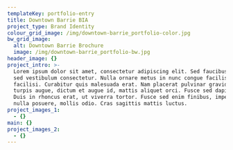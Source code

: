 ```yaml
---
templateKey: portfolio-entry
title: Downtown Barrie BIA
project_type: Brand Identity
colour_grid_image: /img/downtown-barrie_portfolio-color.jpg
bw_grid_image:
  alt: Downtown Barrie Brochure
  image: /img/downtown-barrie_portfolio-bw.jpg
header_image: {}
project_intro: >-
  Lorem ipsum dolor sit amet, consectetur adipiscing elit. Sed faucibus velit
  sed vestibulum consectetur. Nulla ornare metus in nunc congue facilisis. Nulla
  facilisi. Curabitur quis malesuada erat. Nam placerat pulvinar gravida. Aenean
  turpis augue, dictum et augue id, mattis aliquet orci. Fusce sed dapibus eros.
  Duis in rhoncus erat, ut viverra tortor. Fusce sed enim finibus, imperdiet
  nulla posuere, mollis odio. Cras sagittis mattis luctus.
project_images_1:
  - {}
main: {}
project_images_2:
  - {}
---
```


